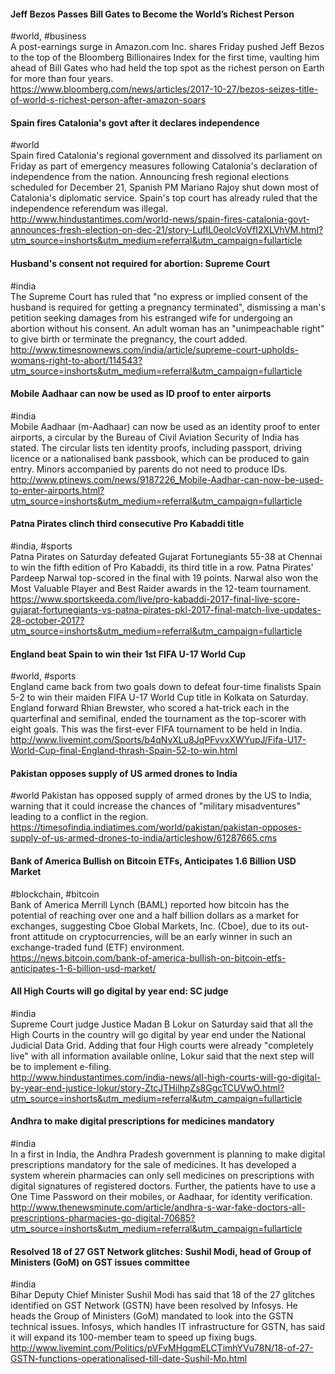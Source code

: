 
#### Jeff Bezos Passes Bill Gates to Become the World’s Richest Person
#world, #business  
A post-earnings surge in Amazon.com Inc. shares Friday pushed Jeff Bezos to the top of the Bloomberg Billionaires Index for the first time, vaulting him ahead of Bill Gates who had held the top spot as the richest person on Earth for more than four years.  
https://www.bloomberg.com/news/articles/2017-10-27/bezos-seizes-title-of-world-s-richest-person-after-amazon-soars

#### Spain fires Catalonia's govt after it declares independence
#world  
Spain fired Catalonia's regional government and dissolved its parliament on Friday as part of emergency measures following Catalonia's declaration of independence from the nation. Announcing fresh regional elections scheduled for December 21, Spanish PM Mariano Rajoy shut down most of Catalonia's diplomatic service. Spain's top court has already ruled that the independence referendum was illegal.  
http://www.hindustantimes.com/world-news/spain-fires-catalonia-govt-announces-fresh-election-on-dec-21/story-LufIL0eoIcVoVfI2XLVhVM.html?utm_source=inshorts&utm_medium=referral&utm_campaign=fullarticle

#### Husband's consent not required for abortion: Supreme Court
#india  
The Supreme Court has ruled that "no express or implied consent of the husband is required for getting a pregnancy terminated", dismissing a man's petition seeking damages from his estranged wife for undergoing an abortion without his consent. An adult woman has an "unimpeachable right" to give birth or terminate the pregnancy, the court added.  
http://www.timesnownews.com/india/article/supreme-court-upholds-womans-right-to-abort/114543?utm_source=inshorts&utm_medium=referral&utm_campaign=fullarticle

#### Mobile Aadhaar can now be used as ID proof to enter airports
#india  
Mobile Aadhaar (m-Aadhaar) can now be used as an identity proof to enter airports, a circular by the Bureau of Civil Aviation Security of India has stated. The circular lists ten identity proofs, including passport, driving licence or a nationalised bank passbook, which can be produced to gain entry. Minors accompanied by parents do not need to produce IDs.  
http://www.ptinews.com/news/9187226_Mobile-Aadhar-can-now-be-used-to-enter-airports.html?utm_source=inshorts&utm_medium=referral&utm_campaign=fullarticle

#### Patna Pirates clinch third consecutive Pro Kabaddi title
#india, #sports  
Patna Pirates on Saturday defeated Gujarat Fortunegiants 55-38 at Chennai to win the fifth edition of Pro Kabaddi, its third title in a row. Patna Pirates' Pardeep Narwal top-scored in the final with 19 points. Narwal also won the Most Valuable Player and Best Raider awards in the 12-team tournament.  
https://www.sportskeeda.com/live/pro-kabaddi-2017-final-live-score-gujarat-fortunegiants-vs-patna-pirates-pkl-2017-final-match-live-updates-28-october-2017?utm_source=inshorts&utm_medium=referral&utm_campaign=fullarticle

#### England beat Spain to win their 1st FIFA U-17 World Cup
#world, #sports  
England came back from two goals down to defeat four-time finalists Spain 5-2 to win their maiden FIFA U-17 World Cup title in Kolkata on Saturday. England forward Rhian Brewster, who scored a hat-trick each in the quarterfinal and semifinal, ended the tournament as the top-scorer with eight goals. This was the first-ever FIFA tournament to be held in India.  
http://www.livemint.com/Sports/b4qNvXLu8JqPFvvxXWYupJ/Fifa-U17-World-Cup-final-England-thrash-Spain-52-to-win.html

#### Pakistan opposes supply of US armed drones to India
#world
Pakistan has opposed supply of armed drones by the US to India, warning that it could increase the chances of "military misadventures" leading to a conflict in the region.  
https://timesofindia.indiatimes.com/world/pakistan/pakistan-opposes-supply-of-us-armed-drones-to-india/articleshow/61287665.cms

#### Bank of America Bullish on Bitcoin ETFs, Anticipates 1.6 Billion USD Market
#blockchain, #bitcoin  
Bank of America Merrill Lynch (BAML) reported how bitcoin has the potential of reaching over one and a half billion dollars as a market for exchanges, suggesting Cboe Global Markets, Inc. (Cboe), due to its out-front attitude on cryptocurrencies, will be an early winner in such an exchange-traded fund (ETF) environment.  
https://news.bitcoin.com/bank-of-america-bullish-on-bitcoin-etfs-anticipates-1-6-billion-usd-market/

#### All High Courts will go digital by year end: SC judge
#india  
Supreme Court judge Justice Madan B Lokur on Saturday said that all the High Courts in the country will go digital by year end under the National Judicial Data Grid. Adding that four High courts were already "completely live" with all information available online, Lokur said that the next step will be to implement e-filing.  
http://www.hindustantimes.com/india-news/all-high-courts-will-go-digital-by-year-end-justice-lokur/story-ZtcJTHilhpZs8GgcTCUVwO.html?utm_source=inshorts&utm_medium=referral&utm_campaign=fullarticle

#### Andhra to make digital prescriptions for medicines mandatory
#india  
In a first in India, the Andhra Pradesh government is planning to make digital prescriptions mandatory for the sale of medicines. It has developed a system wherein pharmacies can only sell medicines on prescriptions with digital signatures of registered doctors. Further, the patients have to use a One Time Password on their mobiles, or Aadhaar, for identity verification.  
http://www.thenewsminute.com/article/andhra-s-war-fake-doctors-all-prescriptions-pharmacies-go-digital-70685?utm_source=inshorts&utm_medium=referral&utm_campaign=fullarticle

#### Resolved 18 of 27 GST Network glitches: Sushil Modi, head of Group of Ministers (GoM) on GST issues committee
#india  
Bihar Deputy Chief Minister Sushil Modi has said that 18 of the 27 glitches identified on GST Network (GSTN) have been resolved by Infosys. He heads the Group of Ministers (GoM) mandated to look into the GSTN technical issues. Infosys, which handles IT infrastructure for GSTN, has said it will expand its 100-member team to speed up fixing bugs.  
http://www.livemint.com/Politics/pVFvMHgqmELCTimhYVu78N/18-of-27-GSTN-functions-operationalised-till-date-Sushil-Mo.html
